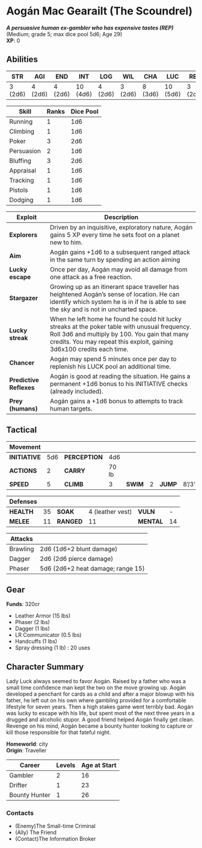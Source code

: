 # Aogán Mac Gearailt (The Scoundrel)
***A persuasive human ex-gambler who has expensive tastes (REP)***  
(Medium; grade 5; max dice pool 5d6; Age 29)  
**XP**: 0   

## Abilities
| **STR** | **AGI** | **END** | **INT** | **LOG** | **WIL** | **CHA** | **LUC** | **REP** |
| ---- | ---- | ---- | ---- | ---- | ---- | ---- | ---- | ---- |
| 3 (2d6) | 4 (2d6) | 4 (2d6) | 10 (4d6) | 4 (2d6) | 3 (2d6) | 8 (3d6) | 10 (5d6) | 3 (2d6) |

| Skill | Ranks | Dice Pool |
| ---- | ---- | ---- |
| Running | 1 | 1d6 |
| Climbing | 1 | 1d6 |
| Poker | 3 | 2d6 |
| Persuasion | 2 | 1d6 |
| Bluffing | 3 | 2d6 |
| Appraisal | 1 | 1d6 |
| Tracking | 1 | 1d6 |
| Pistols | 1 | 1d6 |
| Dodging | 1 | 1d6 |

| Exploit | Description |
| ---- | ---- |
| **Explorers** | Driven by an inquisitive, exploratory nature, Aogán gains 5 XP every time he sets foot on a planet new to him. |
| **Aim** | Aogán gains +1d6 to a subsequent ranged attack in the same turn by spending an action aiming |
| **Lucky escape** | Once per day, Aogán may avoid all damage from one attack as a free reaction. |
| **Stargazer** | Growing up as an itinerant space traveller has heightened Aogán’s sense of location. He can identify which system he is in if he is able to see the sky and is not in uncharted space. |
| **Lucky streak** |  When he left home he found he could hit lucky streaks at the poker table with unusual frequency.  Roll 3d6 and multiply by 100. You gain that many credits. You may repeat this exploit, gaining 3d6x100 credits each time. |
| **Chancer** | Aogán may spend 5 minutes once per day to replenish his LUCK pool an additional time. |
| **Predictive Reflexes** | Aogán is good at reading the situation. He gains a permanent +1d6 bonus to his INITIATIVE checks (already included). |
| **Prey (humans)** | Aogán gains a +1d6 bonus to attempts to track human targets. |

## Tactical

| Movement ||||||||
| ---- | ---- | ---- | ---- | ---- | ---- | ---- | ---- |
| **INITIATIVE** | 5d6 | **PERCEPTION** | 4d6 |||||
| **ACTIONS** | 2 | **CARRY** | 70 lb |||||
| **SPEED** | 5  | **CLIMB** | 3  | **SWIM** | 2  | **JUMP** | 8’/3’ |  
  
| Defenses ||||||
| ---- | ---- | ---- | ---- | ---- | ---- |
| **HEALTH** | 35 | **SOAK** | 4 (leather vest) | **VULN** | - |
| **MELEE** | 11 | **RANGED** | 11 | **MENTAL** | 14 |  
  
| Attacks ||
| ---- | ---- |
| Brawling | 2d6 (1d6+2 blunt damage) |
| Dagger | 2d6 (2d6 pierce damage) |
| Phaser | 5d6 (2d6+2 heat damage; range 15) |  

## Gear
**Funds**: 320cr

- Leather Armor (15 lbs)
- Phaser (2 lbs)
- Dagger (1 lbs)
- LR Communicator (0.5 lbs)
- Handcuffs (1 lbs)
- Spray dressing (1 lb) : 20 uses

## Character Summary
Lady Luck always seemed to favor Aogán. Raised by a father who was a small time confidence man kept the two on the move growing up. Aogán developed a penchant for cards as a child and after a major blowup with his father, he left out on his own where gambling provided for a comfortable lifestyle for seven years. Then a high stakes game went terribly bad. Aogán was lucky to escape with his life, but spent most of the next three years in a drugged and alcoholic stupor. A good friend helped Aogán finally get clean. Revenge on his mind, Aogán became a bounty hunter looking to capture or kill those responsible for that fateful night.

**Homeworld**: city  
**Origin**: Traveller 

| Career | Levels | Age at Start |
| ---- | ---- | ---- |
| Gambler | 2 | 16 |
| Drifter | 1 | 23 |
| Bounty Hunter | 1 | 26 |

### Contacts
- (Enemy)The Small-time Criminal
- (Ally) The Friend
- (Contact)The Information Broker
